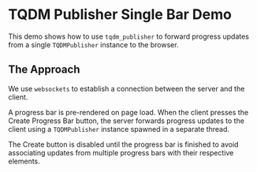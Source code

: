 # TQDM Publisher Single Bar Demo
This demo shows how to use `tqdm_publisher` to forward progress updates from a single `TQDMPublisher` instance to the browser.

## The Approach
We use `websockets` to establish a connection between the server and the client. 

A progress bar is pre-rendered on page load. When the client presses the Create Progress Bar button, the server forwards progress updates to the client using a `TQDMPublisher` instance spawned in a separate thread. 

The Create button is disabled until the progress bar is finished to avoid associating updates from multiple progress bars with their respective elements.

